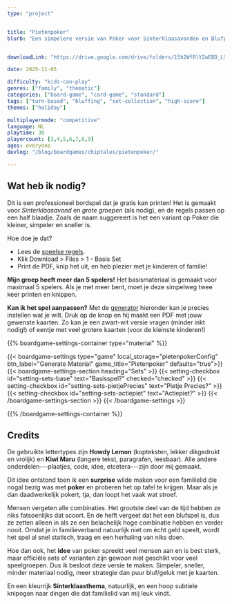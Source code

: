 ```yaml
---
type: "project"


title: "Pietenpoker"
blurb: "Een simpelere versie van Poker voor Sinterklaasavonden en Blufpieten."


downloadLink: "https://drive.google.com/drive/folders/15h2WfRlYZwEBD_LSHhYH0pEMT80xbfcO"

date: 2025-11-05

difficulty: "kids-can-play"
genres: ["family", "thematic"]
categories: ["board-game", "card-game", "standard"]
tags: ["turn-based", "bluffing", "set-collection", "high-score"]
themes: ["holiday"]

multiplayermode: "competitive"
language: NL
playtime: 30
playercount: [3,4,5,6,7,8,9]
ages: everyone
devlog: "/blog/boardgames/chiptales/pietenpoker/"

---
```




## Wat heb ik nodig?

Dit is een professioneel bordspel dat je gratis kan printen! Het is gemaakt voor _Sinterklaasavond_ en _grote groepen_ (als nodig), en de regels passen op een half blaadje. Zoals de naam suggereert is het een variant op Poker die kleiner, simpeler en sneller is.

Hoe doe je dat?

* Lees de [speelse regels](rules).
* Klik Download > Files > 1 - Basis Set
* Print de PDF, knip het uit, en heb plezier met je kinderen of familie!

**Mijn groep heeft meer dan 5 spelers!** Het basismateriaal is gemaakt voor maximaal 5 spelers. Als je met meer bent, moet je deze simpelweg twee keer printen en knippen.

**Kan ik het spel aanpassen?** Met de [generator](#material) hieronder kan je precies instellen wat je wilt. Druk op de knop en hij maakt een PDF met jouw gewenste kaarten. Zo kan je een zwart-wit versie vragen (minder inkt nodig!) of eentje met veel grotere kaarten (voor de kleinste kinderen!) 


{{% boardgame-settings-container type="material" %}}

{{< boardgame-settings type="game" local_storage="pietenpokerConfig" btn_label="Generate Material" game_title="Pietenpoker" defaults="true">}}
  {{< boardgame-settings-section heading="Sets" >}}
    {{< setting-checkbox id="setting-sets-base" text="Basisspel?" checked="checked" >}}
    {{< setting-checkbox id="setting-sets-pietjePrecies" text="Pietje Precies?" >}}
    {{< setting-checkbox id="setting-sets-actiepiet" text="Actiepiet?" >}}
  {{< /boardgame-settings-section >}}
{{< /boardgame-settings >}}

{{% /boardgame-settings-container %}}

## Credits

De gebruikte lettertypes zijn **Howdy Lemon** (kopteksten, lekker dikgedrukt en vrolijk) en **Kiwi Maru** (langere tekst, paragrafen, leesbaar). Alle andere onderdelen---plaatjes, code, idee, etcetera---zijn door mij gemaakt.

Dit idee ontstond toen ik een **surprise** wilde maken voor een familielid die nogal bezig was met **poker** en proberen het op tafel te krijgen. Maar als je dan daadwerkelijk pokert, tja, dan loopt het vaak wat stroef. 

Mensen vergeten alle combinaties. Het grootste deel van de tijd hebben ze niks fatsoenlijks dat scoort. En de helft vergeet dat het een blufspel is, dus ze zetten alleen in als ze een belachelijk hoge combinatie hebben en verder nooit. Omdat je in familieverband natuurlijk niet om écht geld speelt, wordt het spel al snel statisch, traag en een herhaling van niks doen.

Hoe dan ook, het **idee** van poker spreekt veel mensen aan en is best sterk, maar officiële sets of varianten zijn gewoon niet geschikt voor veel speelgroepen. Dus ik besloot deze versie te maken. Simpeler, sneller, minder materiaal nodig, meer strategie dan puur bluf/geluk met je kaarten. 

En een kleurrijk **Sinterklaasthema**, natuurlijk, en een hoop subtiele knipogen naar dingen die dat familielid van mij leuk vindt.


